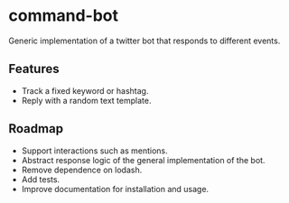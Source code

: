 # command-bot

Generic implementation of a twitter bot that responds to different events.

## Features

- Track a fixed keyword or hashtag.
- Reply with a random text template.

## Roadmap

- Support interactions such as mentions.
- Abstract response logic of the general implementation of the bot.
- Remove dependence on lodash.
- Add tests.
- Improve documentation for installation and usage.
